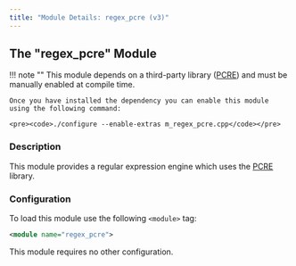 ```yaml
---
title: "Module Details: regex_pcre (v3)"
---
```


## The "regex_pcre" Module

!!! note ""
    This module depends on a third-party library ([PCRE](https://www.pcre.org)) and must be manually enabled at compile time.

    Once you have installed the dependency you can enable this module using the following command:

    <pre><code>./configure --enable-extras m_regex_pcre.cpp</code></pre>

### Description

This module provides a regular expression engine which uses the [PCRE](https://www.pcre.org) library.

### Configuration

To load this module use the following `<module>` tag:

```xml
<module name="regex_pcre">
```

This module requires no other configuration.
